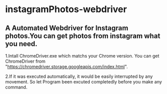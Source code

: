 # instagramPhotos-webdriver
A Automated Webdriver for Instagram photos.You can get photos from instagram what you need.
-------------------------------------------------------------


1.Intall ChromeDriver.exe which matchs your Chrome version. You can get ChromeDriver from "https://chromedriver.storage.googleapis.com/index.html". 

2.If it was executed automatically,  it would be easily interrupted by any movement. So let Program been excuted completedly before you make any command.
